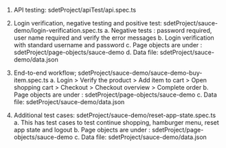 1.	API testing:  sdetProject/apiTest/api.spec.ts

2.	Login verification, negative testing and positive test: sdetProject/sauce-demo/login-verification.spec.ts
    a.	Negative tests : password required, user name required and verify the error messages
    b.	Login verification with standard username and password
    c.	Page objects are under : sdetProject/page-objects/sauce-demo
    d. 	Data file: sdetProject/sauce-demo/data.json
    
3.	End-to-end workflow; sdetProject/sauce-demo/sauce-demo-buy-item.spec.ts
    a.	Login > Verify the product > Add item to cart  >  Open shopping cart > Checkout > Checkout overview > Complete order
    b.	Page objects are under : sdetProject/page-objects/sauce-demo
    c.	Data file: sdetProject/sauce-demo/data.json
    
4.	Additional test cases: sdetProject/sauce-demo/reset-app-state.spec.ts
    a.	This has test cases to test continue shopping, hamburger menu, reset app state and logout
    b.	Page objects are under : sdetProject/page-objects/sauce-demo
    c.	Data file: sdetProject/sauce-demo/data.json